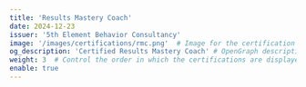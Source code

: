 ```yaml
---
title: 'Results Mastery Coach'
date: 2024-12-23
issuer: '5th Element Behavior Consultancy'
image: '/images/certifications/rmc.png'  # Image for the certification
og_description: 'Certified Results Mastery Coach' # OpenGraph description for this page
weight: 3  # Control the order in which the certifications are displayed
enable: true
---
```

